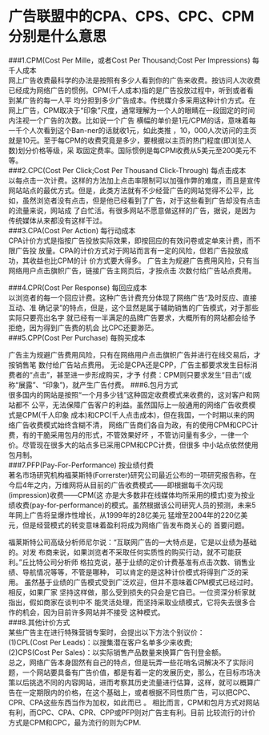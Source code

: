 # 广告联盟中的CPA、CPS、CPC、CPM分别是什么意思    
###1.CPM(Cost Per Mille，或者Cost Per Thousand;Cost Per Impressions) 每千人成本   
网上广告收费最科学的办法是按照有多少人看到你的广告来收费。按访问人次收费已经成为网络广告的惯例。CPM(千人成本)指的是广告投放过程中，听到或者看到某广告的每一人平 均分担到多少广告成本。传统媒介多采用这种计价方式。在网上广告，CPM取决于“印象”尺度，通常理解为一个人的眼睛在一段固定的时间内注视一个广告的次数。比如说一个广告 横幅的单价是1元/CPM的话，意味着每一千个人次看到这个Ban-ner的话就收1元，如此类推 ，10，000人次访问的主页就是10元。至于每CPM的收费究竟是多少，要根据以主页的热门程度(即浏览人数)划分价格等级，采 取固定费率。国际惯例是每CPM收费从5美元至200美元不等。   
###2.CPC(Cost Per Click;Cost Per Thousand Click-Through) 每点击成本   
以每点击一次计费。这样的方法加上点击率限制可以加强作弊的难度，而且是宣传网站站点的最优方式。但是，此类方法就有不少经营广告的网站觉得不公平，比如，虽然浏览者没有点击，但是他已经看到了广告，对于这些看到广告却没有点击的流量来说，网站成 了白忙活。有很多网站不愿意做这样的广告，据说，是因为传统媒体从来都没有这样干过。   
###3.CPA(Cost Per Action) 每行动成本    
CPA计价方式是指按广告投放实际效果，即按回应的有效问卷或定单来计费，而不限广告投 放量。CPA的计价方式对于网站而言有一定的风险，但若广告投放成功，其收益也比CPM的计 价方式要大得多。 广告主为规避广告费用风险，只有当网络用户点击旗帜广告，链接广告主网页后，才按点击 次数付给广告站点费用。 
 
###4.CPR(Cost Per Response) 每回应成本   
以浏览者的每一个回应计费。这种广告计费充分体现了网络广告“及时反应、直接互动、准 确记录”的特点，但是，这个显然是属于辅助销售的广告模式，对于那些实际只要亮出名字 就已经有一半满足的品牌广告要求，大概所有的网站都会给予拒绝，因为得到广告费的机会 比CPC还要渺茫。   
###5.CPP(Cost Per Purchase) 每购买成本

广告主为规避广告费用风险，只有在网络用户点击旗帜广告并进行在线交易后，才按销售笔 数付给广告站点费用。    无论是CPA还是CPP，广告主都要求发生目标消费者的“点击”，甚至进一步形成购买，才予 付费：CPM则只要求发生“目击”(或称“展露”、“印象”)，就产生广告付费。 
###6.包月方式   
很多国内的网站是按照“一个月多少钱”这种固定收费模式来收费的，这对客户和网站都不 公平，无法保障广告客户的利益。虽然国际上一般通用的网络广告收费模式是CPM(千人印象 成本)和CPC(千人点击成本)，但在我国，一个时期以来的网络广告收费模式始终含糊不清， 网络广告商们各自为政，有的使用CPM和CPC计费，有的干脆采用包月的形式，不管效果好坏 ，不管访问量有多少，一律一个价。尽管现在很多大的站点多已采用CPM和CPC计费，但很多 中小站点依然使用包月制。   
###7.PFP(Pay-For-Performance) 按业绩付费    
著名市场研究机构福莱斯特(Forrerster)研究公司最近公布的一项研究报告称，在今后4年之内，万维网将从目前的广告收费模式——即根据每千次闪现(impression)收费——CPM(这 亦是大多数非在线媒体均所采用的模式)变为按业绩收费(pay-for-performance)的模式。虽然根据该公司研究人员的预测，未来5年网上广告将呈爆炸性增长，从1999年的28亿美元 猛增至2004年的220亿美元，但是经营模式的转变意味着盈利将成为网络广告发布商关心的 首要问题。

福莱斯特公司高级分析师尼尔说：“互联网广告的一大特点是，它是以业绩为基础的。对发 布商来说，如果浏览者不采取任何实质性的购买行动，就不可能获利。”丘比特公司分析师 格拉克说，基于业绩的定价计费基准有点击次数、销售业绩、导航情况等等，不管是哪种， 可以肯定的是这种计价模式将得到广泛的采用。   虽然基于业绩的广告模式受到广泛欢迎，但并不意味着CPM模式已经过时。相反，如果厂家 坚持这样做，那么受到损失的只会是它自已。一位资深分析家就指出，假如商家在谈判中不 能灵活处理，而坚持采取业绩模式，它将失去很多合作的机会，因为目前许多网站并不接受 这种模式。   
###8.其他计价方式    
某些广告主在进行特殊营销专案时，会提出以下方法个别议价：   
(1)CPL(Cost Per Leads)：以搜集潜在客户名单多少来收费;   
(2)CPS(Cost Per Sales)：以实际销售产品数量来换算广告刊登金额。   
总之，网络广告本身固然有自己的特点，但是玩弄一些花哨名词解决不了实际问题，一个网站要具备有广告价值，都是有着一定的发展历史，那么，在目标市场决策以后挑选不同的内容网站，进而考察其历史流量进行估算，这样，就可以概算广告在一定期限内的价格，在这个基础上，或者根据不同性质广告，可以把CPC、CPR、CPA这些东西当作为加权，如此而已 。   相比而言，CPM和包月方式对网站有利，而CPC、CPA、CPR、CPP或PFP则对广告主有利。目前 比较流行的计价方式是CPM和CPC，最为流行的则为CPM. 

